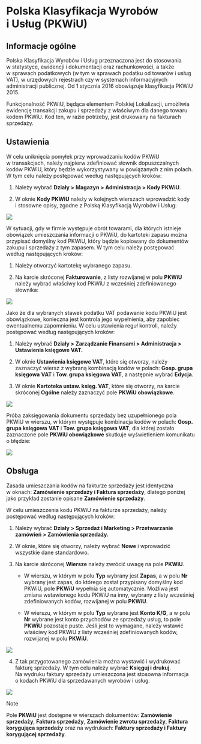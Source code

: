 # Polska Klasyfikacja Wyrobów i Usług (PKWiU)

## Informacje ogólne

Polska Klasyfikacja Wyrobów i Usług przeznaczona jest do stosowania
w statystyce, ewidencji i dokumentacji oraz rachunkowości, a także
w sprawach podatkowych (w tym w sprawach podatku od towarów i usług
VAT), w urzędowych rejestrach czy w systemach informacyjnych
administracji publicznej. Od 1 stycznia 2016 obowiązuje klasyfikacja
PKWiU 2015.

Funkcjonalność PKWiU, będąca elementem Polskiej Lokalizacji, umożliwia
ewidencję transakcji zakupu i sprzedaży z właściwym dla danego towaru
kodem PKWiU. Kod ten, w razie potrzeby, jest drukowany na fakturach
sprzedaży.

## Ustawienia

W celu uniknięcia pomyłek przy wprowadzaniu kodów PKWiU w transakcjach,
należy najpierw zdefiniować słownik dopuszczalnych kodów PKWiU,
który będzie wykorzystywany w powiązanych z nim polach. W tym celu
należy postępować według następujących kroków:

1.  Należy wybrać **Działy \> Magazyn \> Administracja \> Kody PKWiU**.

2.  W oknie **Kody PKWiU** należy w kolejnych wierszach wprowadzić kody
    i stosowne opisy, zgodne z Polską Klasyfikacją Wyrobów i Usług:

  ![](media/image401.png)

W sytuacji, gdy w firmie występuje obrót towarami, dla których istnieje
obowiązek umieszczania informacji o PKWiU, do kartoteki zapasu można
przypisać domyślny kod PKWiU, który będzie kopiowany do dokumentów
zakupu i sprzedaży z tym zapasem. W tym celu należy postępować
według następujących kroków:

1.  Należy otworzyć kartotekę wybranego zapasu.

2.  Na karcie skróconej **Fakturowanie**, z listy rozwijanej w polu
    **PKWiU** należy wybrać właściwy kod PKWiU z wcześniej
    zdefiniowanego słownika:

  ![](media/image402.png)

Jako że dla wybranych stawek podatku VAT podawanie kodu PKWiU jest
obowiązkowe, konieczna jest kontrola jego wypełnienia, aby zapobiec
ewentualnemu zapomnieniu. W celu ustawienia reguł kontroli, należy
postępować według następujących kroków:

1.  Należy wybrać **Działy \> Zarządzanie Finansami \> Administracja \>
    Ustawienia księgowe VAT.**

2.  W oknie **Ustawienia księgowe VAT**, które się otworzy, należy
    zaznaczyć wiersz z wybraną kombinacją kodów w polach: **Gosp.
    grupa księgowa** **VAT** i **Tow. grupa księgowa VAT**,
    a następnie wybrać **Edycja**.

3.  W oknie **Kartoteka ustaw. księg. VAT**, które się otworzy,
    na karcie skróconej **Ogólne** należy zaznaczyć pole **PKWiU
    obowiązkowe**.

  ![](media/image403.png)

Próba zaksięgowania dokumentu sprzedaży bez uzupełnionego pola PKWiU
w wierszu, w którym występuje kombinacja kodów w polach: **Gosp. grupa
księgowa** **VAT** i **Tow. grupa księgowa VAT**, dla której zostało
zaznaczone pole **PKWiU obowiązkowe** skutkuje wyświetleniem komunikatu
o błędzie:

  ![](media/image404.png)

## Obsługa

Zasada umieszczania kodów na fakturze sprzedaży jest identyczna
w oknach: **Zamówienie sprzedaży i Faktura sprzedaży**, dlatego poniżej jako
przykład zostanie opisane **Zamówienie sprzedaży**.

W celu umieszczenia kodu PKWiU na fakturze sprzedaży, należy
postępować według następujących kroków:

1.  Należy wybrać **Działy \> Sprzedaż i Marketing \> Przetwarzanie
    zamówień \> Zamówienia sprzedaży.**

2.  W oknie, które się otworzy, należy wybrać **Nowe** i wprowadzić
    wszystkie dane standardowo.

3.  Na karcie skróconej **Wiersze** należy zwrócić uwagę na pole
    **PKWiU**.

    -   W wierszu, w którym w polu **Typ** wybrany jest **Zapas**, a w polu
        **Nr** wybrany jest zapas, do którego został przypisany domyślny
        kod PKWiU, pole **PKWiU** wypełnia się automatycznie. Możliwa jest
        zmiana wstawionego kodu PKWiU na inny, wybrany z listy wcześniej
        zdefiniowanych kodów, rozwijanej w polu **PKWiU**.
    
    -   W wierszu, w którym w polu **Typ** wybrane jest **Konto K/G**, a
        w polu **Nr** wybrane jest konto przychodów ze sprzedaży usług,
        to pole **PKWiU** pozostaje puste. Jeśli jest to wymagane, należy
        wstawić właściwy kod PKWiU z listy wcześniej zdefiniowanych kodów,
        rozwijanej w polu **PKWiU**.

  ![](media/image405.png)

4.  Z tak przygotowanego zamówienia można wystawić i wydrukować fakturę
    sprzedaży. W tym celu należy wybrać **Księguj i drukuj**. Na wydruku
    faktury sprzedaży umieszczona jest stosowna informacja o kodach
    PKWiU dla sprzedawanych wyrobów i usług.

  ![](media/image406.png)

>[!NOTE]
>Pole **PKWiU** jest dostępne w wierszach dokumentów:
**Zamówienie sprzedaży**, **Faktura sprzedaży**, **Zamówienie zwrotu
sprzedaży**, **Faktura korygująca sprzedaży** oraz na wydrukach:
**Faktury sprzedaży i Faktury korygującej sprzedaży**.